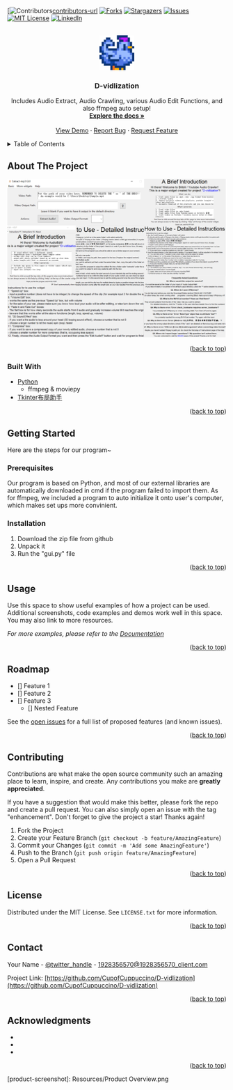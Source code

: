 <div id="top"></div>
<!--
*** Thanks for checking out the Best-README-Template. If you have a suggestion
*** that would make this better, please fork the repo and create a pull request
*** or simply open an issue with the tag "enhancement".
*** Don't forget to give the project a star!
*** Thanks again! Now go create something AMAZING! :D
-->



<!-- PROJECT SHIELDS -->
<!--
*** I'm using markdown "reference style" links for readability.
*** Reference links are enclosed in brackets [ ] instead of parentheses ( ).
*** See the bottom of this document for the declaration of the reference variables
*** for contributors-url, forks-url, etc. This is an optional, concise syntax you may use.
*** https://www.markdownguide.org/basic-syntax/#reference-style-links
-->
[![Contributors][contributors-shield][contributors-url]
[![Forks][forks-shield]][forks-url]
[![Stargazers][stars-shield]][stars-url]
[![Issues][issues-shield]][issues-url]
[![MIT License][license-shield]][license-url]
[![LinkedIn][linkedin-shield]][linkedin-url]



<!-- PROJECT LOGO -->
<br />
<div align="center">
  <a href= "https://github.com/CupofCuppuccino/D-vidlization">
    <img src="Resources\logo.png" alt="Logo" width="80" height="80">
  </a>

<h3 align="center">D-vidlization</h3>

  <p align="center">
    Includes Audio Extract, Audio Crawling, various Audio Edit Functions, and also ffmpeg auto setup!
    <br />
    <a href="href= "https://github.com/CupofCuppuccino/D-vidlization""><strong>Explore the docs »</strong></a>
    <br />
    <br />
    <a href="https://github.com/CupofCuppuccino/D-vidlization">View Demo</a>
    ·
    <a href="https://github.com/CupofCuppuccino/D-vidlization/issues">Report Bug</a>
    ·
    <a href="https://github.com/CupofCuppuccino/D-vidlization/issues">Request Feature</a>
  </p>
</div>



<!-- TABLE OF CONTENTS -->
<details>
  <summary>Table of Contents</summary>
  <ol>
    <li>
      <a href="#about-the-project">About The Project</a>
      <ul>
        <li><a href="#built-with">Built With</a></li>
      </ul>
    </li>
    <li>
      <a href="#getting-started">Getting Started</a>
      <ul>
        <li><a href="#prerequisites">Prerequisites</a></li>
        <li><a href="#installation">Installation</a></li>
      </ul>
    </li>
    <li><a href="#usage">Usage</a></li>
    <li><a href="#roadmap">Roadmap</a></li>
    <li><a href="#contributing">Contributing</a></li>
    <li><a href="#license">License</a></li>
    <li><a href="#contact">Contact</a></li>
    <li><a href="#acknowledgments">Acknowledgments</a></li>
  </ol>
</details>



<!-- ABOUT THE PROJECT -->
## About The Project

[![Here is a Demonstration of this Program](/Resources/ProductOverview.png "Overview of Program")](https://github.com/CupofCuppuccino/D-vidlization/tree/master)

<p align="right">(<a href="#top">back to top</a>)</p>



### Built With

* [Python](https://www.python.org)
	* ffmpeg & moviepy
* [Tkinter布局助手](https://www.pytk.net/tkinter-helper)

<p align="right">(<a href="#top">back to top</a>)</p>



<!-- GETTING STARTED -->
## Getting Started

Here are the steps for our program~

### Prerequisites

Our program is based on Python, and most of our external libraries are automatically downloaded in cmd if the program failed to import them. As for ffmpeg, we included a program to auto initialize it onto user's computer, which makes set ups more convinient.

### Installation

1. Download the zip file from github
2. Unpack it
3. Run the "gui.py" file

<p align="right">(<a href="#top">back to top</a>)</p>



<!-- USAGE EXAMPLES -->
## Usage

Use this space to show useful examples of how a project can be used. Additional screenshots, code examples and demos work well in this space. You may also link to more resources.

_For more examples, please refer to the [Documentation](https://example.com)_

<p align="right">(<a href="#top">back to top</a>)</p>



<!-- ROADMAP -->
## Roadmap

- [] Feature 1
- [] Feature 2
- [] Feature 3
    - [] Nested Feature

See the [open issues](https://github.com/CupofCuppuccino/D-vidlization/issues) for a full list of proposed features (and known issues).

<p align="right">(<a href="#top">back to top</a>)</p>



<!-- CONTRIBUTING -->
## Contributing

Contributions are what make the open source community such an amazing place to learn, inspire, and create. Any contributions you make are **greatly appreciated**.

If you have a suggestion that would make this better, please fork the repo and create a pull request. You can also simply open an issue with the tag "enhancement".
Don't forget to give the project a star! Thanks again!

1. Fork the Project
2. Create your Feature Branch (`git checkout -b feature/AmazingFeature`)
3. Commit your Changes (`git commit -m 'Add some AmazingFeature'`)
4. Push to the Branch (`git push origin feature/AmazingFeature`)
5. Open a Pull Request

<p align="right">(<a href="#top">back to top</a>)</p>



<!-- LICENSE -->
## License

Distributed under the MIT License. See `LICENSE.txt` for more information.

<p align="right">(<a href="#top">back to top</a>)</p>



<!-- CONTACT -->
## Contact

Your Name - [@twitter_handle](https://twitter.com/twitter_handle) - 1928356570@1928356570_client.com

Project Link: [https://github.com/CupofCuppuccino/D-vidlization](https://github.com/CupofCuppuccino/D-vidlization)

<p align="right">(<a href="#top">back to top</a>)</p>



<!-- ACKNOWLEDGMENTS -->
## Acknowledgments

* []()
* []()
* []()

<p align="right">(<a href="#top">back to top</a>)</p>



<!-- MARKDOWN LINKS & IMAGES -->
<!-- https://www.markdownguide.org/basic-syntax/#reference-style-links -->
[contributors-shield]: https://img.shields.io/github/contributors/CupofCuppuccino/D-vidlization.svg?style=for-the-badge
[contributors-url]: https://github.com/CupofCuppuccino/D-vidlization/graphs/contributors
[forks-shield]: https://img.shields.io/github/forks/CupofCuppuccino/D-vidlization.svg?style=for-the-badge
[forks-url]: https://github.com/CupofCuppuccino/D-vidlization/network/members
[stars-shield]: https://img.shields.io/github/stars/CupofCuppuccino/D-vidlization.svg?style=for-the-badge
[stars-url]: https://github.com/CupofCuppuccino/D-vidlization/stargazers
[issues-shield]: https://img.shields.io/github/issues/CupofCuppuccino/D-vidlization.svg?style=for-the-badge
[issues-url]: https://github.com/CupofCuppuccino/D-vidlization/issues
[license-shield]: https://img.shields.io/github/license/CupofCuppuccino/D-vidlization.svg?style=for-the-badge
[license-url]: https://github.com/CupofCuppuccino/D-vidlization/blob/master/LICENSE.txt
[linkedin-shield]: https://img.shields.io/badge/-LinkedIn-black.svg?style=for-the-badge&logo=linkedin&colorB=555
[linkedin-url]: https://linkedin.com/in/linkedin_username
[product-screenshot]: Resources/Product Overview.png
